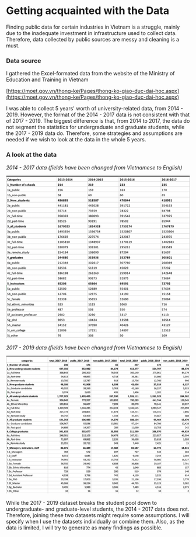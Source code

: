 # Getting acquainted with the Data

Finding public data for certain industries in Vietnam is a struggle, mainly due to the inadequate investment in infrastructure used to collect data. Therefore, data collected by public sources are messy and cleaning is a must.

### Data source

I gathered the Excel-formated data from the website of the Ministry of Education and Training in Vietnam

[https://moet.gov.vn/thong-ke/Pages/thong-ko-giao-duc-dai-hoc.aspx](https://moet.gov.vn/thong-ke/Pages/thong-ko-giao-duc-dai-hoc.aspx)

I was able to collect 5 years' worth of university-related data, from 2014 - 2019. However, the format of the 2014 - 2017 data is not consistent with that of 2017 - 2019. The biggest difference is that, from 2014 to 2017, the data do not segment the statistics for undergraduate and graduate students, while the 2017 - 2019 data do. Therefore, some strategies and assumptions are needed if we wish to look at the data in the whole 5 years.

### A look at the data

_2014 - 2017 data \(fields have been changed from Vietnamese to English\)_

![Source: Vietnam Ministry of Education and Training](../.gitbook/assets/screen-shot-2021-06-26-at-3.02.31-pm.png)

_2017 - 2019 data \(fields have been changed from Vietnamese to English\)_

![Source: Vietnam Ministry of Education and Training](../.gitbook/assets/screen-shot-2021-06-26-at-3.03.51-pm.png)

While the 2017 - 2019 dataset breaks the student pool down to undergraduate- and graduate-level students, the 2014 - 2017 data does not. Therefore, joining these two datasets might require some assumptions. I will specify when I use the datasets individually or combine them. Also, as the data is limited, I will try to generate as many findings as possible. 

